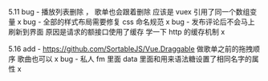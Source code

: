 5.11
bug - 播放列表删除 ， 歌单也会跟着删除 应该是 vuex 引用了同一个数组变量 x
bug - 全部的样式布局需要修复 css 命名规范 x
bug - 发布评论后不会马上刷新到界面 原因是请求的额接口使用了缓存 学一下 http 的缓存机制 x

5.16
add - https://github.com/SortableJS/Vue.Draggable 做歌单之前的拖拽顺序 歌曲也可以 x
bug - 私人 fm 里面 data 里面和用来语法糖设置了相同名字的属性 x
